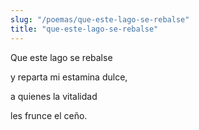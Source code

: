 ```yaml
---
slug: "/poemas/que-este-lago-se-rebalse"
title: "que-este-lago-se-rebalse"
---
```

Que este lago se rebalse

y reparta mi estamina dulce,

a quienes la vitalidad

les frunce el ceño.